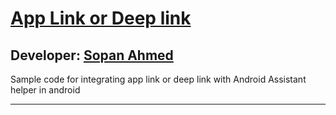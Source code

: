 # [App Link or Deep link][published url]
## Developer: [Sopan Ahmed][instructor url]

Sample code for integrating app link or deep link with Android Assistant helper in android


------

[published url]: https://github.com/gitproject09/androidAppLink
[instructor url]: https://github.com/gitproject09
